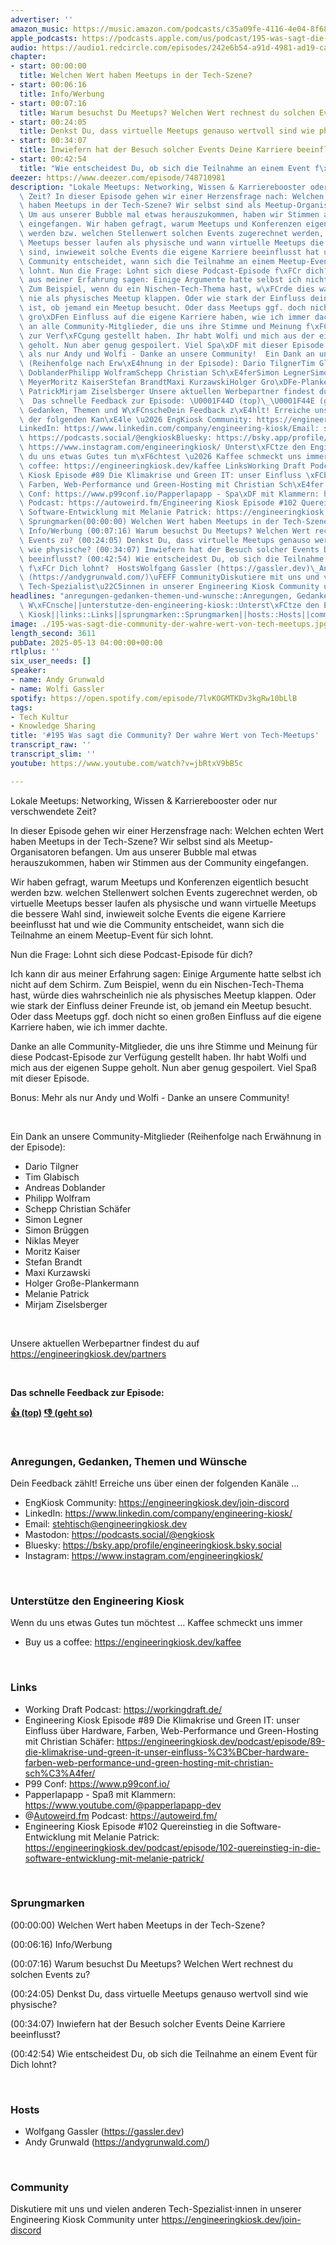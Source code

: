 ```yaml
---
advertiser: ''
amazon_music: https://music.amazon.com/podcasts/c35a09fe-4116-4e04-8f68-77d61b112e46/episodes/ab93c519-62cc-47b7-bcd6-fec6882e3c7f/engineering-kiosk-195-was-sagt-die-community-der-wahre-wert-von-tech-meetups
apple_podcasts: https://podcasts.apple.com/us/podcast/195-was-sagt-die-community-der-wahre-wert-von-tech-meetups/id1603082924?i=1000708227010&uo=4
audio: https://audio1.redcircle.com/episodes/242e6b54-a91d-4981-ad19-ca7b5c21ac94/stream.mp3
chapter:
- start: 00:00:00
  title: Welchen Wert haben Meetups in der Tech-Szene?
- start: 00:06:16
  title: Info/Werbung
- start: 00:07:16
  title: Warum besuchst Du Meetups? Welchen Wert rechnest du solchen Events zu?
- start: 00:24:05
  title: Denkst Du, dass virtuelle Meetups genauso wertvoll sind wie physische?
- start: 00:34:07
  title: Inwiefern hat der Besuch solcher Events Deine Karriere beeinflusst?
- start: 00:42:54
  title: "Wie entscheidest Du, ob sich die Teilnahme an einem Event f\xFCr Dich lohnt?"
deezer: https://www.deezer.com/episode/748710981
description: "Lokale Meetups: Networking, Wissen & Karrierebooster oder nur verschwendete\
  \ Zeit? In dieser Episode gehen wir einer Herzensfrage nach: Welchen echten Wert\
  \ haben Meetups in der Tech-Szene? Wir selbst sind als Meetup-Organisatoren befangen.\
  \ Um aus unserer Bubble mal etwas herauszukommen, haben wir Stimmen aus der Community\
  \ eingefangen. Wir haben gefragt, warum Meetups und Konferenzen eigentlich besucht\
  \ werden bzw. welchen Stellenwert solchen Events zugerechnet werden, ob virtuelle\
  \ Meetups besser laufen als physische und wann virtuelle Meetups die bessere Wahl\
  \ sind, inwieweit solche Events die eigene Karriere beeinflusst hat und wie die\
  \ Community entscheidet, wann sich die Teilnahme an einem Meetup-Event f\xFCr sich\
  \ lohnt. Nun die Frage: Lohnt sich diese Podcast-Episode f\xFCr dich? Ich kann dir\
  \ aus meiner Erfahrung sagen: Einige Argumente hatte selbst ich nicht auf dem Schirm.\
  \ Zum Beispiel, wenn du ein Nischen-Tech-Thema hast, w\xFCrde dies wahrscheinlich\
  \ nie als physisches Meetup klappen. Oder wie stark der Einfluss deiner Freunde\
  \ ist, ob jemand ein Meetup besucht. Oder dass Meetups ggf. doch nicht so einen\
  \ gro\xDFen Einfluss auf die eigene Karriere haben, wie ich immer dachte. Danke\
  \ an alle Community-Mitglieder, die uns ihre Stimme und Meinung f\xFCr diese Podcast-Episode\
  \ zur Verf\xFCgung gestellt haben. Ihr habt Wolfi und mich aus der eigenen Suppe\
  \ geholt. Nun aber genug gespoilert. Viel Spa\xDF mit dieser Episode. Bonus: Mehr\
  \ als nur Andy und Wolfi - Danke an unsere Community!  Ein Dank an unsere Community-Mitglieder\
  \ (Reihenfolge nach Erw\xE4hnung in der Episode): Dario TilgnerTim GlabischAndreas\
  \ DoblanderPhilipp WolframSchepp Christian Sch\xE4ferSimon LegnerSimon Br\xFCggenNiklas\
  \ MeyerMoritz KaiserStefan BrandtMaxi KurzawskiHolger Gro\xDFe-PlankermannMelanie\
  \ PatrickMirjam Ziselsberger Unsere aktuellen Werbepartner findest du auf https://engineeringkiosk.dev/partners\
  \  Das schnelle Feedback zur Episode: \U0001F44D (top)\_\U0001F44E (geht so)  Anregungen,\
  \ Gedanken, Themen und W\xFCnscheDein Feedback z\xE4hlt! Erreiche uns \xFCber einen\
  \ der folgenden Kan\xE4le \u2026 EngKiosk Community: https://engineeringkiosk.dev/join-discord\_\
  LinkedIn: https://www.linkedin.com/company/engineering-kiosk/Email: stehtisch@engineeringkiosk.devMastodon:\
  \ https://podcasts.social/@engkioskBluesky: https://bsky.app/profile/engineeringkiosk.bsky.socialInstagram:\
  \ https://www.instagram.com/engineeringkiosk/ Unterst\xFCtze den Engineering KioskWenn\
  \ du uns etwas Gutes tun m\xF6chtest \u2026 Kaffee schmeckt uns immer\_ Buy us a\
  \ coffee: https://engineeringkiosk.dev/kaffee LinksWorking Draft Podcast: https://workingdraft.de/Engineering\
  \ Kiosk Episode #89 Die Klimakrise und Green IT: unser Einfluss \xFCber Hardware,\
  \ Farben, Web-Performance und Green-Hosting mit Christian Sch\xE4fer: https://engineeringkiosk.dev/podcast/episode/89-die-klimakrise-und-green-it-unser-einfluss-%C3%BCber-hardware-farben-web-performance-und-green-hosting-mit-christian-sch%C3%A4fer/P99\
  \ Conf: https://www.p99conf.io/Papperlapapp - Spa\xDF mit Klammern: https://www.youtube.com/@papperlapapp-dev@Autoweird.fm\
  \ Podcast: https://autoweird.fm/Engineering Kiosk Episode #102 Quereinstieg in die\
  \ Software-Entwicklung mit Melanie Patrick: https://engineeringkiosk.dev/podcast/episode/102-quereinstieg-in-die-software-entwicklung-mit-melanie-patrick/\
  \ Sprungmarken(00:00:00) Welchen Wert haben Meetups in der Tech-Szene? (00:06:16)\
  \ Info/Werbung (00:07:16) Warum besuchst Du Meetups? Welchen Wert rechnest du solchen\
  \ Events zu? (00:24:05) Denkst Du, dass virtuelle Meetups genauso wertvoll sind\
  \ wie physische? (00:34:07) Inwiefern hat der Besuch solcher Events Deine Karriere\
  \ beeinflusst? (00:42:54) Wie entscheidest Du, ob sich die Teilnahme an einem Event\
  \ f\xFCr Dich lohnt?  HostsWolfgang Gassler (https://gassler.dev)\_Andy Grunwald\
  \ (https://andygrunwald.com/)\uFEFF CommunityDiskutiere mit uns und vielen anderen\
  \ Tech-Spezialist\u22C5innen in unserer Engineering Kiosk Community unter https://engineeringkiosk.dev/join-discord"
headlines: "anregungen-gedanken-themen-und-wunsche::Anregungen, Gedanken, Themen und\
  \ W\xFCnsche||unterstutze-den-engineering-kiosk::Unterst\xFCtze den Engineering\
  \ Kiosk||links::Links||sprungmarken::Sprungmarken||hosts::Hosts||community::Community"
image: ./195-was-sagt-die-community-der-wahre-wert-von-tech-meetups.jpg
length_second: 3611
pubDate: 2025-05-13 04:00:00+00:00
rtlplus: ''
six_user_needs: []
speaker:
- name: Andy Grunwald
- name: Wolfi Gassler
spotify: https://open.spotify.com/episode/7lvKOGMTKDv3kgRw10bLlB
tags:
- Tech Kultur
- Knowledge Sharing
title: '#195 Was sagt die Community? Der wahre Wert von Tech-Meetups'
transcript_raw: ''
transcript_slim: ''
youtube: https://www.youtube.com/watch?v=jbRtxV9bB5c

---
```

<p>Lokale Meetups: Networking, Wissen &amp; Karrierebooster oder nur verschwendete Zeit?</p><p>In dieser Episode gehen wir einer Herzensfrage nach: Welchen echten Wert haben Meetups in der Tech-Szene? Wir selbst sind als Meetup-Organisatoren befangen. Um aus unserer Bubble mal etwas herauszukommen, haben wir Stimmen aus der Community eingefangen.</p><p>Wir haben gefragt, warum Meetups und Konferenzen eigentlich besucht werden bzw. welchen Stellenwert solchen Events zugerechnet werden, ob virtuelle Meetups besser laufen als physische und wann virtuelle Meetups die bessere Wahl sind, inwieweit solche Events die eigene Karriere beeinflusst hat und wie die Community entscheidet, wann sich die Teilnahme an einem Meetup-Event für sich lohnt.</p><p>Nun die Frage: Lohnt sich diese Podcast-Episode für dich?</p><p>Ich kann dir aus meiner Erfahrung sagen: Einige Argumente hatte selbst ich nicht auf dem Schirm. Zum Beispiel, wenn du ein Nischen-Tech-Thema hast, würde dies wahrscheinlich nie als physisches Meetup klappen. Oder wie stark der Einfluss deiner Freunde ist, ob jemand ein Meetup besucht. Oder dass Meetups ggf. doch nicht so einen großen Einfluss auf die eigene Karriere haben, wie ich immer dachte.</p><p>Danke an alle Community-Mitglieder, die uns ihre Stimme und Meinung für diese Podcast-Episode zur Verfügung gestellt haben. Ihr habt Wolfi und mich aus der eigenen Suppe geholt. Nun aber genug gespoilert. Viel Spaß mit dieser Episode.</p><p>Bonus: Mehr als nur Andy und Wolfi - Danke an unsere Community!</p><p><br></p><p>Ein Dank an unsere Community-Mitglieder (Reihenfolge nach Erwähnung in der Episode):</p><ul><li>Dario Tilgner</li><li>Tim Glabisch</li><li>Andreas Doblander</li><li>Philipp Wolfram</li><li>Schepp Christian Schäfer</li><li>Simon Legner</li><li>Simon Brüggen</li><li>Niklas Meyer</li><li>Moritz Kaiser</li><li>Stefan Brandt</li><li>Maxi Kurzawski</li><li>Holger Große-Plankermann</li><li>Melanie Patrick</li><li>Mirjam Ziselsberger</li></ul><p><br></p><p>Unsere aktuellen Werbepartner findest du auf <a href="https://engineeringkiosk.dev/partners">https://engineeringkiosk.dev/partners</a></p><p><br></p><p><strong>Das schnelle Feedback zur Episode:</strong></p><p><a href="https://api.openpodcast.dev/feedback/195/upvote" rel="nofollow"><strong>👍 (top)</strong></a><strong> </strong><a href="https://api.openpodcast.dev/feedback/195/downvote" rel="nofollow"><strong>👎 (geht so)</strong></a></p><p><br></p><h3 id="anregungen-gedanken-themen-und-wunsche">Anregungen, Gedanken, Themen und Wünsche</h3><p>Dein Feedback zählt! Erreiche uns über einen der folgenden Kanäle …</p><ul><li>EngKiosk Community: <a href="https://engineeringkiosk.dev/join-discord">https://engineeringkiosk.dev/join-discord</a> </li><li>LinkedIn: <a href="https://www.linkedin.com/company/engineering-kiosk/" rel="nofollow">https://www.linkedin.com/company/engineering-kiosk/</a></li><li>Email: <a href="mailto:stehtisch@engineeringkiosk.dev" rel="nofollow">stehtisch@engineeringkiosk.dev</a></li><li>Mastodon: <a href="https://podcasts.social/@engkiosk" rel="nofollow">https://podcasts.social/@engkiosk</a></li><li>Bluesky: <a href="https://bsky.app/profile/engineeringkiosk.bsky.social" rel="nofollow">https://bsky.app/profile/engineeringkiosk.bsky.social</a></li><li>Instagram: <a href="https://www.instagram.com/engineeringkiosk/" rel="nofollow">https://www.instagram.com/engineeringkiosk/</a></li></ul><p><br></p><h3 id="unterstutze-den-engineering-kiosk">Unterstütze den Engineering Kiosk</h3><p>Wenn du uns etwas Gutes tun möchtest … Kaffee schmeckt uns immer </p><ul><li>Buy us a coffee: <a href="https://engineeringkiosk.dev/kaffee">https://engineeringkiosk.dev/kaffee</a></li></ul><p><br></p><h3 id="links">Links</h3><ul><li>Working Draft Podcast: <a href="https://workingdraft.de/" rel="nofollow">https://workingdraft.de/</a></li><li>Engineering Kiosk Episode #89 Die Klimakrise und Green IT: unser Einfluss über Hardware, Farben, Web-Performance und Green-Hosting mit Christian Schäfer: <a href="https://engineeringkiosk.dev/podcast/episode/89-die-klimakrise-und-green-it-unser-einfluss-%C3%BCber-hardware-farben-web-performance-und-green-hosting-mit-christian-sch%C3%A4fer/">https://engineeringkiosk.dev/podcast/episode/89-die-klimakrise-und-green-it-unser-einfluss-%C3%BCber-hardware-farben-web-performance-und-green-hosting-mit-christian-sch%C3%A4fer/</a></li><li>P99 Conf: <a href="https://www.p99conf.io/" rel="nofollow">https://www.p99conf.io/</a></li><li>Papperlapapp - Spaß mit Klammern: <a href="https://www.youtube.com/@papperlapapp-dev" rel="nofollow">https://www.youtube.com/@papperlapapp-dev</a></li><li>@<a href="http://autoweird.fm" rel="nofollow">Autoweird.fm</a> Podcast: <a href="https://autoweird.fm/" rel="nofollow">https://autoweird.fm/</a></li><li>Engineering Kiosk Episode #102 Quereinstieg in die Software-Entwicklung mit Melanie Patrick: <a href="https://engineeringkiosk.dev/podcast/episode/102-quereinstieg-in-die-software-entwicklung-mit-melanie-patrick/">https://engineeringkiosk.dev/podcast/episode/102-quereinstieg-in-die-software-entwicklung-mit-melanie-patrick/</a></li></ul><p><br></p><h3 id="sprungmarken">Sprungmarken</h3><p>(00:00:00) Welchen Wert haben Meetups in der Tech-Szene?</p><p>(00:06:16) Info/Werbung</p><p>(00:07:16) Warum besuchst Du Meetups? Welchen Wert rechnest du solchen Events zu?</p><p>(00:24:05) Denkst Du, dass virtuelle Meetups genauso wertvoll sind wie physische?</p><p>(00:34:07) Inwiefern hat der Besuch solcher Events Deine Karriere beeinflusst?</p><p>(00:42:54) Wie entscheidest Du, ob sich die Teilnahme an einem Event für Dich lohnt?</p><p><br></p><h3 id="hosts">Hosts</h3><ul><li>Wolfgang Gassler (<a href="https://gassler.dev" rel="nofollow">https://gassler.dev</a>) </li><li>Andy Grunwald (<a href="https://andygrunwald.com/" rel="nofollow">https://andygrunwald.com/</a>)</li></ul><p>﻿</p><h3 id="community">Community</h3><p>Diskutiere mit uns und vielen anderen Tech-Spezialist⋅innen in unserer Engineering Kiosk Community unter <a href="https://engineeringkiosk.dev/join-discord">https://engineeringkiosk.dev/join-discord</a> </p>
